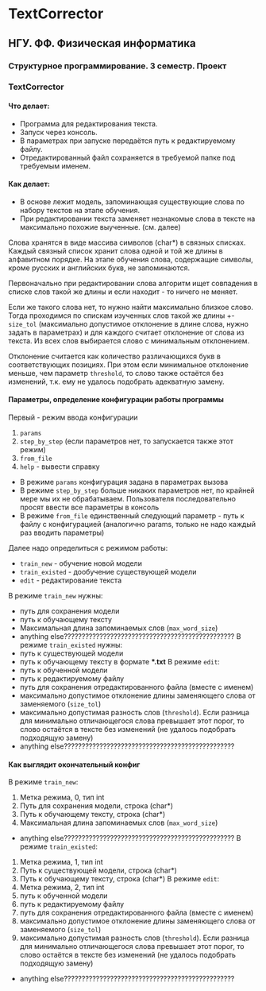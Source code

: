 # TextCorrector
## НГУ. ФФ. Физическая информатика
### Структурное программирование. 3 семестр. Проект
### TextCorrector
#### Что делает:
- Программа для редактирования текста.
- Запуск через консоль.
- В параметрах при запуске передаётся путь к редактируемому файлу.
- Отредактированный файл сохраняется в требуемой папке под требуемым именем.
#### Как делает:
- В основе лежит модель, запоминающая существующие слова по набору текстов на этапе обучения.
- При редактировании текста заменяет незнакомые слова в тексте на максимально похожие выученные. (см. далее)

Слова хранятся в виде массива символов (char*) в связных списках. Каждый связный список хранит слова одной и той же длины в алфавитном порядке. На этапе обучения слова, содержащие символы, кроме русских и английских букв, не запоминаются.

Первоначально при редактировании слова алгоритм ищет совпадения в списке слов такой же длины и если находит - то ничего не меняет.

Если же такого слова нет, то нужно найти максимально близкое слово. Тогда проходимся по спискам изученных слов такой же длины +-`size_tol` (максимально допустимое отклонение в длине слова, нужно задать в параметрах) и для каждого считает отклонение от слова из текста. Из всех слов выбирается слово с минимальным отклонением.

Отклонение считается как количество различающихся букв в соответствующих позициях. При этом если минимальное отклонение меньше, чем параметр `threshold`, то слово также остаётся без изменений, т.к. ему не удалось подобрать адекватную замену.

#### Параметры, определение конфигурации работы программы
Первый - режим ввода конфигурации
1. `params`
2. `step_by_step` (если параметров нет, то запускается также этот режим)
3. `from_file`
4. `help` - вывести справку
- В режиме `params` конфигурация задана в параметрах вызова
- В режиме `step_by_step` больше никаких параметров нет, по крайней мере мы их не обрабатываем. Пользователя последовательно просят ввести все параметры в консоль
- В режиме `from_file` единственный следующий параметр - путь к файлу с конфигурацией (аналогично params, только не надо каждый раз вводить параметры)

Далее надо определиться с режимом работы:
- `train_new` - обучение новой модели
- `train_existed` - дообучение существующей модели
- `edit` - редактирование текста

В режиме `train_new` нужны:
- путь для сохранения модели
- путь к обучающему тексту
- Максимальная длина запоминаемых слов (`max_word_size`)
- anything else????????????????????????????????????????????????
В режиме `train_existed` нужны:
- путь к существующей модели
- путь к обучающему тексту в формате __*.txt__
В режиме `edit`:
- путь к обученной модели
- путь к редактируемому файлу
- путь для сохранения отредактированного файла (вместе с именем)
- максимально допустимое отклонение длины заменяющего слова от заменяемого (`size_tol`)
- максимально допустимая разность слов (`threshold`). Если разница для минимально отличающегося слова превышает этот порог, то слово остаётся в тексте без изменений (не удалось подобрать подходящую замену)
- anything else????????????????????????????????????????????????

#### Как выглядит окончательный конфиг
В режиме `train_new`:
1. Метка режима, 0, тип int
2. Путь для сохранения модели, строка (char*)
3. Путь к обучающему тексту, строка (char*)
4. Максимальная длина запоминаемых слов (`max_word_size`)
- anything else????????????????????????????????????????????????
В режиме `train_existed`:
1. Метка режима, 1, тип int
2. Путь к существующей модели, строка (char*)
3. Путь к обучающему тексту, строка (char*)
В режиме `edit`:
1. Метка режима, 2, тип int
2. путь к обученной модели
3. путь к редактируемому файлу
4. путь для сохранения отредактированного файла (вместе с именем)
5. максимально допустимое отклонение длины заменяющего слова от заменяемого (`size_tol`)
6. максимально допустимая разность слов (`threshold`). Если разница для минимально отличающегося слова превышает этот порог, то слово остаётся в тексте без изменений (не удалось подобрать подходящую замену)
- anything else????????????????????????????????????????????????

#### 

